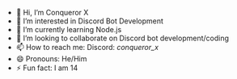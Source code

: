 - 👋 Hi, I’m Conqueror X
- 👀 I’m interested in Discord Bot Development
- 🌱 I’m currently learning Node.js
- 💞️ I’m looking to collaborate on Discord bot development/coding
- 📫 How to reach me: Discord: _conqueror_x_
- 😄 Pronouns: He/Him
- ⚡ Fun fact: I am 14

<!---
ConquerorX-JSDev/ConquerorX-JSDev is a ✨ special ✨ repository because its `README.md` (this file) appears on your GitHub profile.
You can click the Preview link to take a look at your changes.
--->
